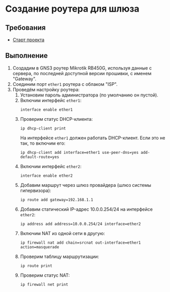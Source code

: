 # Создание роутера для шлюза

## Требования
* [Старт проекта](start.md)

## Выполнение
1. Создадим в GNS3 роутер Mikrotik RB450G, используя данные с сервера, по последней доступной версии прошивки, с именем "Gateway".
2. Соединим порт `ether1` роутера с облаком "ISP".
3. Проведём настройку роутера:
   1) Установим пароль администратора (по умолчанию он пустой).
   2) Включим интерфейс `ether1`:
        ```
        interface enable ether1
        ```
    3) Проверим статус DHCP-клиента:
        ```
        ip dhcp-client print
        ```
        На интерфейсе `ether1` должен работать DHCP-клиент. Если это не так, то включим его:  
        ```
        ip dhcp-client add interface=ether1 use-peer-dns=yes add-default-route=yes
        ```
    4) Включим интерфейс `ether2`:
        ```
        interface enable ether2
        ```
    5) Добавим маршрут через шлюз провайдера (шлюз системы гипервизора):
        ```
        ip route add gateway=192.168.1.1
        ```
    6) Добавим статический IP-адрес 10.0.0.254/24 на интерфейсе `ether2`:
        ```
        ip address add address=10.0.0.254/24 interface=ether2
        ```
    7) Включим NAT из одной сети в другую:
        ```
        ip firewall nat add chain=srcnat out-interface=ether1 action=masquerade
        ```
    8) Проверим таблицу маршрутизации:
        ```
        ip route print
        ```
    9) Проверим статус NAT:
        ```
        ip firewall net print
        ```

